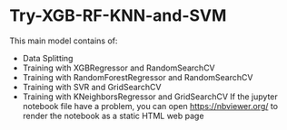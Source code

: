 # Try-XGB-RF-KNN-and-SVM
This main model contains of:
- Data Splitting
- Training with XGBRegressor and RandomSearchCV
- Training with RandomForestRegressor and RandomSearchCV
- Training with SVR and GridSearchCV
- Training with KNeighborsRegressor and GridSearchCV
If the jupyter notebook file have a problem, you can open https://nbviewer.org/ to render the notebook as a static HTML web page
